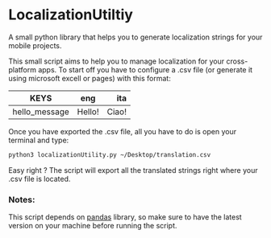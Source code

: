 # LocalizationUtiltiy
A small python library that helps you to generate localization strings for your mobile projects.

This small script aims to help you to manage localization for your cross-platform apps.
To start off you have to configure a .csv file (or generate it using microsoft excell or pages) with this format:

| KEYS        | eng           | ita  |
| ------------- |:-------------:| -----:|
| hello_message      | Hello! |  Ciao! |

Once you have exported the .csv file, all you have to do is open your terminal and type:
```bash
python3 localizationUtility.py ~/Desktop/translation.csv
```
Easy right ? The script will export all the translated strings right where your .csv file is located.

### Notes:
This script depends on [pandas](https://github.com/pandas-dev/pandas) library, so make sure to have the latest version on your machine before running the script.
